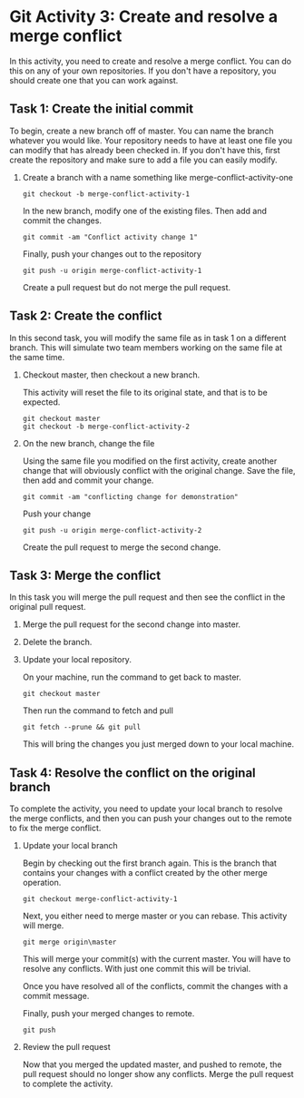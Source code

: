 # Git Activity 3: Create and resolve a merge conflict #
In this activity, you need to create and resolve a merge conflict.  You can do this on any of your own repositories.  If you don't have a repository, you should create one that you can work against.

## Task 1: Create the initial commit ##
To begin, create a new branch off of master.  You can name the branch whatever you would like.  Your repository needs to have at least one file you can modify that has already been checked in.  If you don't have this, first create the repository and make sure to add a file you can easily modify.

1. Create a branch with a name something like merge-conflict-activity-one  

    ```
    git checkout -b merge-conflict-activity-1
    ```  

    In the new branch, modify one of the existing files.  Then add and commit the changes.

    ```
    git commit -am "Conflict activity change 1"
    ```  

    Finally, push your changes out to the repository  

    ```
    git push -u origin merge-conflict-activity-1
    ```  

    Create a pull request but do not merge the pull request.

## Task 2: Create the conflict ##
In this second task, you will modify the same file as in task 1 on a different branch.  This will simulate two team members working on the same file at the same time.

1. Checkout master, then checkout a new branch.

    This activity will reset the file to its original state, and that is to be expected.

    ```  
    git checkout master
    git checkout -b merge-conflict-activity-2
    ```  

2. On the new branch, change the file

    Using the same file you modified on the first activity, create another change that will obviously conflict with the original change.  Save the file, then add and commit your change.

    ```
    git commit -am "conflicting change for demonstration"
    ```  

    Push your change 

    ```
    git push -u origin merge-conflict-activity-2
    ```

    Create the pull request to merge the second change.

## Task 3: Merge the conflict ##
In this task you will merge the pull request and then see the conflict in the original pull request.

1. Merge the pull request for the second change into master.

2. Delete the branch.

3. Update your local repository.

    On your machine, run the command to get back to master.

    ```
    git checkout master
    ```

    Then run the command to fetch and pull

    ```
    git fetch --prune && git pull
    ```

    This will bring the changes you just merged down to your local machine.

## Task 4: Resolve the conflict on the original branch ##
To complete the activity, you need to update your local branch to resolve the merge conflicts, and then you can push your changes out to the remote to fix the merge conflict.

1. Update your local branch

    Begin by checking out the first branch again.  This is the branch that contains your changes with a conflict created by the other merge operation.

    ```
    git checkout merge-conflict-activity-1
    ```

    Next, you either need to merge master or you can rebase.  This activity will merge.

    ```
    git merge origin\master
    ```

    This will merge your commit(s) with the current master.  You will have to resolve any conflicts.  With just one commit this will be trivial.

    Once you have resolved all of the conflicts, commit the changes with a commit message.

    Finally, push your merged changes to remote.

    ```
    git push 
    ```

2. Review the pull request

    Now that you merged the updated master, and pushed to remote, the pull request should no longer show any conflicts.  Merge the pull request to complete the activity.


